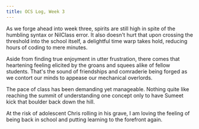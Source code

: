 ```yaml
---
title: OCS Log, Week 3
---
```


As we forge ahead into week three, spirits are still high in spite of the humbling syntax or NilClass error. It also doesn't hurt that upon crossing the threshold into the school itself, a delightful time warp takes hold, reducing hours of coding to mere minutes.

Aside from finding true enjoyment in utter frustration, there comes that heartening feeling elicited by the groans and squees alike of fellow students. That's the sound of friendships and comraderie being forged as we contort our minds to appease our mechanical overlords.

The pace of class has been demanding yet manageable. Nothing quite like reaching the summit of understanding one concept only to have Sumeet kick that boulder back down the hill. 

At the risk of adolescent Chris rolling in his grave, I am loving the feeling of being back in school and putting learning to the forefront again.